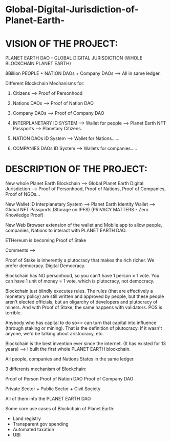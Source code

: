 # Global-Digital-Jurisdiction-of-Planet-Earth-


# VISION OF THE PROJECT:

PLANET EARTH DAO - GLOBAL DIGITAL JURISDICTION (WHOLE BLOCKCHAIN PLANET EARTH)


8Billion PEOPLE + NATION DAOs + Company DAOs --> All in same ledger.

Different Blockchain Mechanisms for: 

1. Citizens --> Proof of Personhood 
2. Nations DAOs --> Proof of Nation DAO
3. Company DAOs --> Proof of Company DAO



1. INTERPLANETARY ID SYSTEM --> Wallet for people --> Planet Earth NFT Passports --> Planetary Citizens.

2. NATION DAOs ID System --> Wallet for Nations......

3. COMPANIES DAOs ID System --> Wallets for companies..... 


# DESCRIPTION OF THE PROJECT:


New whole Planet Earth Blockchain --> Global Planet Earth Digital Jurisdiction --> Proof of Personhood, Proof of Nations, Proof of Companies, Proof of NGOs...

New Wallet ID Interplanetary System --> Planet Earth Identity Wallet —> Global NFT Passports (Storage on IPFS) (PRIVACY MATTERS - Zero Knowledge Proof)

New Web Browser extension of the wallet and Mobile app to allow people, companies, Nations to interact with PLANET EARTH DAO.



ETHereum is becoming Proof of Stake

Comments --> 

Proof of Stake is inherently a plutocracy that makes the rich richer. We prefer democracy. Digital Democracy. 

Blockchain has NO personhood, so you can't have 1 person = 1 vote. You can have 1 unit of money = 1 vote, which is plutocracy, not democracy.

Blockchain just blindly executes rules. The rules (that are effectively a monetary policy) are still written and approved by people, but these people aren't elected officials, but an oligarchy of developers and plutocracy of miners. And with Proof of Stake, the same happens with validators. POS is terrible. 

Anybody who has capital to do so<< can turn that capital into influence (through staking or mining). That is the definition of plutocracy. If it wasn't anyone, we'd be talking about aristocracy, etc.


Blockchain is the best invention ever since the internet. (It has existed for 13 years) --> I built the first whole PLANET EARTH blockchain.

All people, companies and Nations States in the same ledger.

3 differents mechanism of Blockchain:

Proof of Person
Proof of Nation DAO
Proof of Company DAO

Private Sector + Public Sector + Civil Society

All of them into the PLANET EARTH DAO

Some core use cases of Blockchain of Planet Earth:

- Land registry
- Transparent gov spending
- Automated taxation
- UBI


